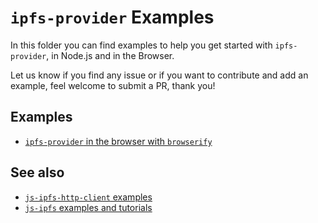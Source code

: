 # `ipfs-provider` Examples

In this folder you can find examples to help you get started with `ipfs-provider`, in Node.js and in the Browser.

Let us know if you find any issue or if you want to contribute and add an example, feel welcome to submit a PR, thank you!

## Examples

- [`ipfs-provider` in the browser with `browserify`](./browser-browserify)
<!-- TODO - [ipfs-provider in the browser with Parcel.js](./browser-parceljs) -->
<!-- TODO - [ipfs-provider in the browser with Vue](./browser-vue) -->
<!-- TODO - [ipfs-provider in the browser with WebPack](./browser-webpack) -->
<!-- TODO - [ipfs-provider in the browser with a `<script>` tag](./browser-script-tag) -->

## See also

- [`js-ipfs-http-client` examples](https://github.com/ipfs/js-ipfs/tree/master/packages/ipfs-http-client/examples)
- [`js-ipfs` examples and tutorials](https://github.com/ipfs/js-ipfs/tree/master/examples)
